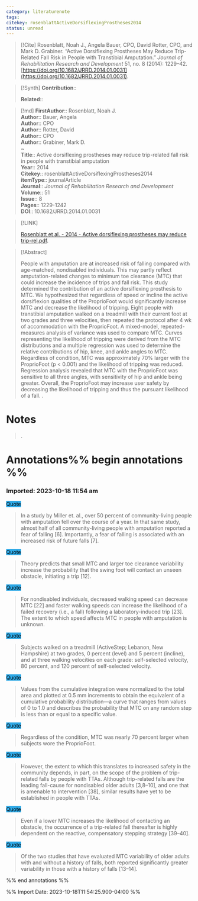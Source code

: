 ```yaml
---
category: literaturenote
tags: 
citekey: rosenblattActiveDorsiflexingProstheses2014
status: unread
---
```


> [!Cite]
> Rosenblatt, Noah J., Angela Bauer, CPO, David Rotter, CPO, and Mark D. Grabiner. “Active Dorsiflexing Prostheses May Reduce Trip-Related Fall Risk in People with Transtibial Amputation.” _Journal of Rehabilitation Research and Development_ 51, no. 8 (2014): 1229–42. [https://doi.org/10.1682/JRRD.2014.01.0031](https://doi.org/10.1682/JRRD.2014.01.0031).

>[!Synth]
>**Contribution**:: 
>
>**Related**:: 
>

>[!md]
> **FirstAuthor**:: Rosenblatt, Noah J.  
> **Author**:: Bauer, Angela  
> **Author**:: CPO  
> **Author**:: Rotter, David  
> **Author**:: CPO  
> **Author**:: Grabiner, Mark D.  
~    
> **Title**:: Active dorsiflexing prostheses may reduce trip-related fall risk in people with transtibial amputation  
> **Year**:: 2014   
> **Citekey**:: rosenblattActiveDorsiflexingProstheses2014  
> **itemType**:: journalArticle  
> **Journal**:: *Journal of Rehabilitation Research and Development*  
> **Volume**:: 51  
> **Issue**:: 8   
> **Pages**:: 1229-1242  
> **DOI**:: 10.1682/JRRD.2014.01.0031    

> [!LINK] 
>
>  [Rosenblatt et al. - 2014 - Active dorsiflexing prostheses may reduce trip-rel.pdf](file://C:\Users\emzpe\Zotero\storage\3TW5RUUJ\Rosenblatt%20et%20al.%20-%202014%20-%20Active%20dorsiflexing%20prostheses%20may%20reduce%20trip-rel.pdf).

> [!Abstract]
>
> People with amputation are at increased risk of falling compared with age-matched, nondisabled individuals. This may partly reflect amputation-related changes to minimum toe clearance (MTC) that could increase the incidence of trips and fall risk. This study determined the contribution of an active dorsiflexing prosthesis to MTC. We hypothesized that regardless of speed or incline the active dorsiflexion qualities of the ProprioFoot would significantly increase MTC and decrease the likelihood of tripping. Eight people with transtibial amputation walked on a treadmill with their current foot at two grades and three velocities, then repeated the protocol after 4 wk of accommodation with the ProprioFoot. A mixed-model, repeated-measures analysis of variance was used to compare MTC. Curves representing the likelihood of tripping were derived from the MTC distributions and a multiple regression was used to determine the relative contributions of hip, knee, and ankle angles to MTC. Regardless of condition, MTC was approximately 70% larger with the ProprioFoot (p < 0.001) and the likelihood of tripping was reduced. Regression analysis revealed that MTC with the ProprioFoot was sensitive to all three angles, with sensitivity of hip and ankle being greater. Overall, the ProprioFoot may increase user safety by decreasing the likelihood of tripping and thus the pursuant likelihood of a fall.
>.
> 
# Notes
>.


# Annotations%% begin annotations %%


### Imported: 2023-10-18 11:54 am



<mark style="background-color: #2ea8e5">Quote</mark>
> In a study by Miller et. al., over 50 percent of community-living people with amputation fell over the course of a year. In that same study, almost half of all community-living people with amputation reported a fear of falling [6]. Importantly, a fear of falling is associated with an increased risk of future falls [7].

<mark style="background-color: #2ea8e5">Quote</mark>
> Theory predicts that small MTC and larger toe clearance variability increase the probability that the swing foot will contact an unseen obstacle, initiating a trip [12].

<mark style="background-color: #2ea8e5">Quote</mark>
> For nondisabled individuals, decreased walking speed can decrease MTC [22] and faster walking speeds can increase the likelihood of a failed recovery (i.e., a fall) following a laboratory-induced trip [23]. The extent to which speed affects MTC in people with amputation is unknown.

<mark style="background-color: #2ea8e5">Quote</mark>
> Subjects walked on a treadmill (ActiveStep; Lebanon, New Hampshire) at two grades, 0 percent (level) and 5 percent (incline), and at three walking velocities on each grade: self-selected velocity, 80 percent, and 120 percent of self-selected velocity.

<mark style="background-color: #2ea8e5">Quote</mark>
> Values from the cumulative integration were normalized to the total area and plotted at 0.5 mm increments to obtain the equivalent of a cumulative probability distribution—a curve that ranges from values of 0 to 1.0 and describes the probability that MTC on any random step is less than or equal to a specific value.

<mark style="background-color: #2ea8e5">Quote</mark>
> Regardless of the condition, MTC was nearly 70 percent larger when subjects wore the ProprioFoot.

<mark style="background-color: #2ea8e5">Quote</mark>
> However, the extent to which this translates to increased safety in the community depends, in part, on the scope of the problem of trip-related falls by people with TTAs. Although trip-related falls are the leading fall-cause for nondisabled older adults [3,8–10], and one that is amenable to intervention [38], similar results have yet to be established in people with TTAs.

<mark style="background-color: #2ea8e5">Quote</mark>
> Even if a lower MTC increases the likelihood of contacting an obstacle, the occurrence of a trip-related fall thereafter is highly dependent on the reactive, compensatory stepping strategy [39–40].

<mark style="background-color: #2ea8e5">Quote</mark>
> Of the two studies that have evaluated MTC variability of older adults with and without a history of falls, both reported significantly greater variability in those with a history of falls [13–14].


%% end annotations %%

%% Import Date: 2023-10-18T11:54:25.900-04:00 %%

